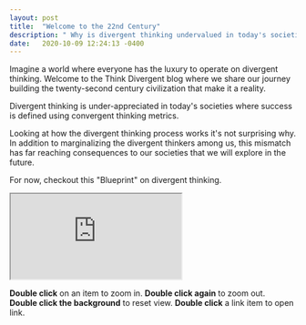 ```yaml
---
layout: post
title:  "Welcome to the 22nd Century"
description: " Why is divergent thinking undervalued in today's societies? Imagine a world where everyone has the luxury to operate on divergent thinking."
date:   2020-10-09 12:24:13 -0400
---
```

Imagine a world where everyone has the luxury to operate on divergent thinking. Welcome to the Think Divergent blog where we share our journey building the twenty-second century civilization that make it a reality.

Divergent thinking is under-appreciated in today's societies where success is defined using convergent thinking metrics. 

Looking at how the divergent thinking process works it's not surprising why. In addition to marginalizing the divergent thinkers among us, this mismatch has far reaching consequences to our societies that we will explore in the future. 

For now, checkout this "Blueprint" on divergent thinking.

<div class="bp-container">
    <iframe src="https://thinkdivergent.com/embed/blueprint/57a96e4a3a5d4940b23803c03cb38706"></iframe>
</div>

**Double click** on an item to zoom in. **Double click again** to zoom out.  
**Double click the background** to reset view. **Double click** a link item to open link.


